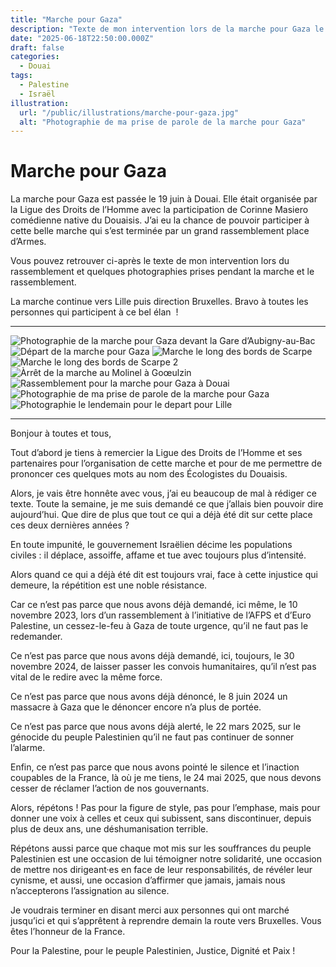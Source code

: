 ```yaml
---
title: "Marche pour Gaza"
description: "Texte de mon intervention lors de la marche pour Gaza le 19 juin à Douai."
date: "2025-06-18T22:50:00.000Z"
draft: false
categories:
  - Douai
tags:
  - Palestine
  - Israël
illustration:
  url: "/public/illustrations/marche-pour-gaza.jpg"
  alt: "Photographie de ma prise de parole de la marche pour Gaza"
---
```


# Marche pour Gaza

La marche pour Gaza est passée le 19 juin à Douai. Elle était organisée par la Ligue des Droits de l’Homme avec la participation de Corinne Masiero comédienne native du Douaisis. J’ai eu la chance de pouvoir participer à cette belle marche qui s’est terminée par un grand rassemblement place d’Armes.

Vous pouvez retrouver ci-après le texte de mon intervention lors du rassemblement et quelques photographies prises pendant la marche et le rassemblement.

La marche continue vers Lille puis direction Bruxelles. Bravo à toutes les personnes qui participent à ce bel élan  !

---

![Photographie de la marche pour Gaza devant la Gare d’Aubigny-au-Bac](/public/illustrations/depart-marche-gaza-gare-aubigny-au-bac.jpg)
![Départ de la marche pour Gaza](/public/illustrations/depart-marche-pour-gaza.jpg)
![Marche le long des bords de Scarpe](/public/illustrations/marche-pour-gaza-bords-de-scarpe.jpg)
![Marche le long des bords de Scarpe 2](/public/illustrations/marche-pour-gaza-bords-de-scarpe-2.jpg)
![Àrrêt de la marche au Molinel à Goœulzin](/public/illustrations/marche-pour-gaza-arret-au-molinel-goeulzin.jpg)
![Rassemblement pour la marche pour Gaza à Douai](/public/illustrations/marche-pour-gaza-place-d-armes-douai.jpg)
![Photographie de ma prise de parole de la marche pour Gaza](/public/illustrations/marche-pour-gaza.jpg)
![Photographie le lendemain pour le depart pour Lille](/public/illustrations/marche-pour-gaza-depart-pour-lille.jpg)

---

Bonjour à toutes et tous,

Tout d’abord je tiens à remercier la Ligue des Droits de l’Homme et ses partenaires pour l’organisation de cette marche et pour de me permettre de prononcer ces quelques mots au nom des Écologistes du Douaisis.

Alors, je vais être honnête avec vous, j’ai eu beaucoup de mal à rédiger ce texte. Toute la semaine, je me suis demandé ce que j’allais bien pouvoir dire aujourd’hui. Que dire de plus que tout ce qui a déjà été dit sur cette place ces deux dernières années ?

En toute impunité, le gouvernement Israëlien décime les populations civiles : il déplace, assoiffe, affame et tue avec toujours plus d’intensité.

Alors quand ce qui a déjà été dit est toujours vrai, face à cette injustice qui demeure, la répétition est une noble résistance.

Car ce n’est pas parce que nous avons déjà demandé, ici même, le 10 novembre 2023, lors d’un rassemblement à l’initiative de l’AFPS et d’Euro Palestine, un cessez-le-feu à Gaza de toute urgence, qu’il ne faut pas le redemander.

Ce n’est pas parce que nous avons déjà demandé, ici, toujours, le 30 novembre 2024, de laisser passer les convois humanitaires, qu’il n’est pas vital de le redire avec la même force.

Ce n’est pas parce que nous avons déjà dénoncé, le 8 juin 2024 un massacre à Gaza que le dénoncer encore n’a plus de portée.

Ce n’est pas parce que nous avons déjà alerté, le 22 mars 2025, sur le génocide du peuple Palestinien qu’il ne faut pas continuer de sonner l’alarme.

Enfin, ce n’est pas parce que nous avons pointé le silence et l’inaction coupables de la France, là où je me tiens, le 24 mai 2025, que nous devons cesser de réclamer l’action de nos gouvernants.

Alors, répétons ! Pas pour la figure de style, pas pour l’emphase, mais pour donner une voix à celles et ceux qui subissent, sans discontinuer, depuis plus de deux ans, une déshumanisation terrible.

Répétons aussi parce que chaque mot mis sur les souffrances du peuple Palestinien est une occasion de lui témoigner notre solidarité, une occasion de mettre nos dirigeant·es en face de leur responsabilités, de révéler leur cynisme, et aussi, une occasion d’affirmer que jamais, jamais nous n’accepterons l’assignation au silence.

Je voudrais terminer en disant merci aux personnes qui ont marché jusqu’ici et qui s’apprêtent à reprendre demain la route vers Bruxelles. Vous êtes l’honneur de la France.

Pour la Palestine, pour le peuple Palestinien, Justice, Dignité et Paix !

